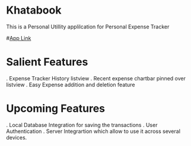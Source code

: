 # Khatabook

This is a Personal Utillity applilcation for Personal Expense Tracker


#[App Link](https://drive.google.com/file/d/1_DH9xLzMti7k7f9U2vJ2quw1xgplwF_E/view?usp=sharing)

# Salient Features
  . Expense Tracker History listview
  . Recent expense chartbar pinned over listview
  . Easy Expense addition and deletion feature
  
  
# Upcoming Features
 . Local Database Integration for saving the transactions
 . User Authentication 
 . Server Integrartion which allow to use it across several devices.
